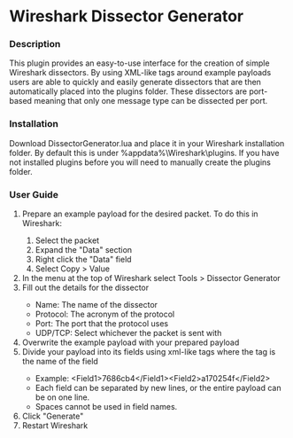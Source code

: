 <h1>Wireshark Dissector Generator</h1>
<h3>Description</h3>
This plugin provides an easy-to-use interface for the creation of simple Wireshark dissectors. By using XML-like tags around example payloads users are able to quickly and easily generate dissectors that are then automatically placed into the plugins folder.
These dissectors are port-based meaning that only one message type can be dissected per port.
<h3>Installation</h3>
Download DissectorGenerator.lua and place it in your Wireshark installation folder. By default this is under %appdata%\Wireshark\plugins.
If you have not installed plugins before you will need to manually create the plugins folder.
<h3>User Guide</h3>
<ol>
<li>Prepare an example payload for the desired packet. To do this in Wireshark:</li>
<ol>
  <li>Select the packet</li>
  <li>Expand the "Data" section</li>
  <li>Right click the "Data" field</li>
  <li>Select Copy > Value</li>
</ol>
<li>In the menu at the top of Wireshark select Tools > Dissector Generator</li>
<li>Fill out the details for the dissector</li>
<ul>
  <li>Name: The name of the dissector</li>
  <li>Protocol: The acronym of the protocol</li>
  <li>Port: The port that the protocol uses</li>
  <li>UDP/TCP: Select whichever the packet is sent with</li>
</ul>
<li>Overwrite the example payload with your prepared payload</li>
<li>Divide your payload into its fields using xml-like tags where the tag is the name of the field</li>
<ul>
<li>Example: &lt;Field1&gt;7686cb4&lt;/Field1&gt;&lt;Field2&gt;a170254f&lt;/Field2&gt;</li>
<li>Each field can be separated by new lines, or the entire payload can be on one line.</li>
<li>Spaces cannot be used in field names.</li>
</ul>
<li>Click "Generate"</li>
<li>Restart Wireshark</li>

